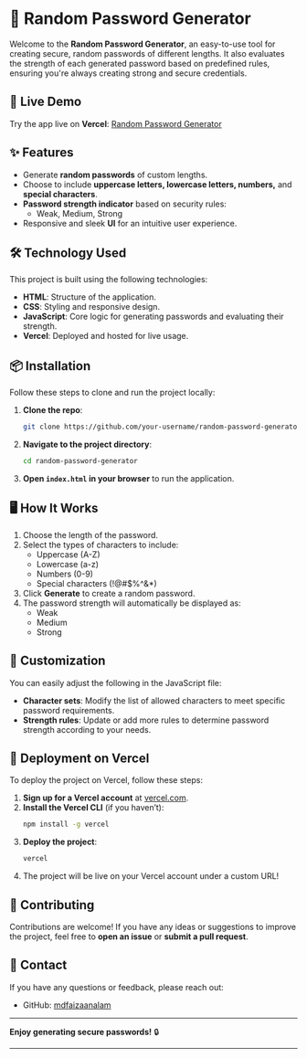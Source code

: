 
# 🔐 Random Password Generator

Welcome to the **Random Password Generator**, an easy-to-use tool for creating secure, random passwords of different lengths. It also evaluates the strength of each generated password based on predefined rules, ensuring you're always creating strong and secure credentials.


## 🚀 Live Demo

Try the app live on **Vercel**: [Random Password Generator](https://random-password-generator-six-nu.vercel.app/)

## ✨ Features

- Generate **random passwords** of custom lengths.
- Choose to include **uppercase letters, lowercase letters, numbers,** and **special characters**.
- **Password strength indicator** based on security rules:
  - Weak, Medium, Strong
- Responsive and sleek **UI** for an intuitive user experience.
  
## 🛠️ Technology Used

This project is built using the following technologies:

- **HTML**: Structure of the application.
- **CSS**: Styling and responsive design.
- **JavaScript**: Core logic for generating passwords and evaluating their strength.
- **Vercel**: Deployed and hosted for live usage.

## 📦 Installation

Follow these steps to clone and run the project locally:

1. **Clone the repo**:
   ```bash
   git clone https://github.com/your-username/random-password-generator.git
   ```
2. **Navigate to the project directory**:
   ```bash
   cd random-password-generator
   ```
3. **Open `index.html` in your browser** to run the application.

## 🖥️ How It Works

1. Choose the length of the password.
2. Select the types of characters to include: 
   - Uppercase (A-Z)
   - Lowercase (a-z)
   - Numbers (0-9)
   - Special characters (!@#$%^&*)
3. Click **Generate** to create a random password.
4. The password strength will automatically be displayed as:
   - Weak
   - Medium
   - Strong

## 🔧 Customization

You can easily adjust the following in the JavaScript file:

- **Character sets**: Modify the list of allowed characters to meet specific password requirements.
- **Strength rules**: Update or add more rules to determine password strength according to your needs.

## 🚀 Deployment on Vercel

To deploy the project on Vercel, follow these steps:

1. **Sign up for a Vercel account** at [vercel.com](https://vercel.com/).
2. **Install the Vercel CLI** (if you haven’t):
   ```bash
   npm install -g vercel
   ```
3. **Deploy the project**:
   ```bash
   vercel
   ```
4. The project will be live on your Vercel account under a custom URL!

## 🤝 Contributing

Contributions are welcome! If you have any ideas or suggestions to improve the project, feel free to **open an issue** or **submit a pull request**.

## 📧 Contact

If you have any questions or feedback, please reach out:

- GitHub: [mdfaizaanalam](https://github.com/mdfaizaanalam)

---

**Enjoy generating secure passwords!** 🔒

---
